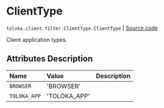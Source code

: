 # ClientType
`toloka.client.filter.ClientType.ClientType` | [Source code](https://github.com/Toloka/toloka-kit/blob/v1.2.3/src/client/filter.py#L554)

Client application types.

## Attributes Description

| Name | Value | Description |
| :------| :-----------| :----------| 
`BROWSER`|'BROWSER'|
`TOLOKA_APP`|'TOLOKA_APP'|
